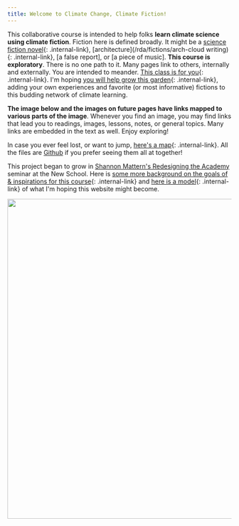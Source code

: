 ```yaml
---
title: Welcome to Climate Change, Climate Fiction!
---
```


This collaborative course is intended to help folks **learn climate science using climate fiction**. Fiction here is defined broadly. It might be a [science fiction novel](/rda/fictions/book-lhod){: .internal-link}, [architecture](/rda/fictions/arch-cloud writing){: .internal-link}, [a false report], or [a piece of music]. **This course is exploratory**. There is no one path to it. Many pages link to others, internally and externally. You are intended to meander. [This class is for you](/rda/functionality/cccf-audience){: .internal-link}. I'm hoping [you will help grow this garden](/rda/cccf-input){: .internal-link}, adding your own experiences and favorite (or most informative) fictions to this budding network of climate learning.

**The image below and the images on future pages have links mapped to various parts of the image**. Whenever you find an image, you may find links that lead you to readings, images, lessons, notes, or general topics. Many links are embedded in the text as well. Enjoy exploring!

In case you ever feel lost, or want to jump, [here's a map](/rda/cccf-map){: .internal-link}. All the files are [Github](https://github.com/Elizabethcase/my-digital-garden/tree/master/_notes/rda) if you prefer seeing them all at together!

This project began to grow in [Shannon Mattern's Redesigning the Academy](https://redesigningacademy.wordsinspace.net/spring2022/) seminar at the New School. Here is [some more background on the goals of & inspirations for this course](/rda/cccf-background){: .internal-link} and [here is a model](/rda/cccf-model){: .internal-link} of what I'm hoping this website might become.

<img src="https://elizabethcase.net/rda/assets/teton_stream_veg_arrow.png" width="960" height="720" usemap="#syl1">

<map name="syl1">
  <area shape="poly" 
    coords="362,339, 451,366, 591,431, 959,465, 959,718, 489,718, 505,535, 446,462, 398,458" 
    alt="Hydrologic Cycle" 
    href="https://elizabethcase.net/rda/hydrologic cycle/cccf-hydrology">
  <area shape="poly" 
    coords="0,0, 310,33, 329,304, 359,383, 296,439, 181,446, 204,312, 0,294" 
    alt="Geologic Cycle" 
    href="https://elizabethcase.net/rda/geology/cccf-geology.md">
  <area shape="poly" 
    coords="'7,350,94,347,146,354,216,376,180,436,177,463,278,473,346,464,345,510,382,516,393,544,421,550,421,617,420,666,457,719,1,720,1,350"
    alt="Welcome to the Greenhouse" 
    href="https://elizabethcase.net/rda/atmosphere/cccf-greenhouse">
</map> 

<script type="text/javascript" src="../../_plugins/imagemapresizer.js"></script>

